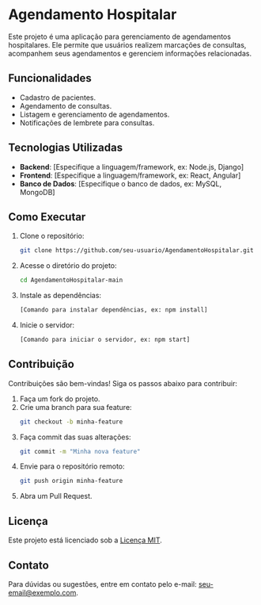 # Agendamento Hospitalar

Este projeto é uma aplicação para gerenciamento de agendamentos hospitalares. Ele permite que usuários realizem marcações de consultas, acompanhem seus agendamentos e gerenciem informações relacionadas.

## Funcionalidades

- Cadastro de pacientes.
- Agendamento de consultas.
- Listagem e gerenciamento de agendamentos.
- Notificações de lembrete para consultas.

## Tecnologias Utilizadas

- **Backend**: [Especifique a linguagem/framework, ex: Node.js, Django]
- **Frontend**: [Especifique a linguagem/framework, ex: React, Angular]
- **Banco de Dados**: [Especifique o banco de dados, ex: MySQL, MongoDB]

## Como Executar

1. Clone o repositório:
    ```bash
    git clone https://github.com/seu-usuario/AgendamentoHospitalar.git
    ```
2. Acesse o diretório do projeto:
    ```bash
    cd AgendamentoHospitalar-main
    ```
3. Instale as dependências:
    ```bash
    [Comando para instalar dependências, ex: npm install]
    ```
4. Inicie o servidor:
    ```bash
    [Comando para iniciar o servidor, ex: npm start]
    ```

## Contribuição

Contribuições são bem-vindas! Siga os passos abaixo para contribuir:

1. Faça um fork do projeto.
2. Crie uma branch para sua feature:
    ```bash
    git checkout -b minha-feature
    ```
3. Faça commit das suas alterações:
    ```bash
    git commit -m "Minha nova feature"
    ```
4. Envie para o repositório remoto:
    ```bash
    git push origin minha-feature
    ```
5. Abra um Pull Request.

## Licença

Este projeto está licenciado sob a [Licença MIT](LICENSE).

## Contato

Para dúvidas ou sugestões, entre em contato pelo e-mail: [seu-email@exemplo.com](mailto:seu-email@exemplo.com).